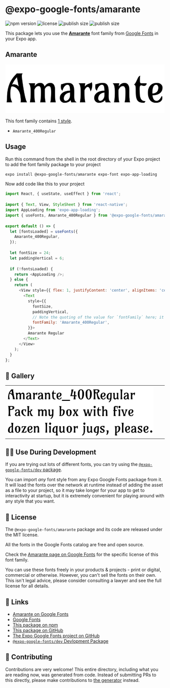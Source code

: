 # @expo-google-fonts/amarante

![npm version](https://flat.badgen.net/npm/v/@expo-google-fonts/amarante)
![license](https://flat.badgen.net/github/license/expo/google-fonts)
![publish size](https://flat.badgen.net/packagephobia/install/@expo-google-fonts/amarante)
![publish size](https://flat.badgen.net/packagephobia/publish/@expo-google-fonts/amarante)

This package lets you use the [**Amarante**](https://fonts.google.com/specimen/Amarante) font family from [Google Fonts](https://fonts.google.com/) in your Expo app.

## Amarante

![Amarante](./font-family.png)

This font family contains [1 style](#-gallery).

- `Amarante_400Regular`

## Usage

Run this command from the shell in the root directory of your Expo project to add the font family package to your project
```sh
expo install @expo-google-fonts/amarante expo-font expo-app-loading
```

Now add code like this to your project
```js
import React, { useState, useEffect } from 'react';

import { Text, View, StyleSheet } from 'react-native';
import AppLoading from 'expo-app-loading';
import { useFonts, Amarante_400Regular } from '@expo-google-fonts/amarante';

export default () => {
  let [fontsLoaded] = useFonts({
    Amarante_400Regular,
  });

  let fontSize = 24;
  let paddingVertical = 6;

  if (!fontsLoaded) {
    return <AppLoading />;
  } else {
    return (
      <View style={{ flex: 1, justifyContent: 'center', alignItems: 'center' }}>
        <Text
          style={{
            fontSize,
            paddingVertical,
            // Note the quoting of the value for `fontFamily` here; it expects a string!
            fontFamily: 'Amarante_400Regular',
          }}>
          Amarante Regular
        </Text>
      </View>
    );
  }
};

```

## 🔡 Gallery


||||
|-|-|-|
|![Amarante_400Regular](./Amarante_400Regular.ttf.png)||||


## 👩‍💻 Use During Development

If you are trying out lots of different fonts, you can try using the [`@expo-google-fonts/dev` package](https://github.com/expo/google-fonts/tree/master/font-packages/dev#readme).

You can import *any* font style from any Expo Google Fonts package from it. It will load the fonts
over the network at runtime instead of adding the asset as a file to your project, so it may take longer
for your app to get to interactivity at startup, but it is extremely convenient
for playing around with any style that you want.

## 📖 License

The `@expo-google-fonts/amarante` package and its code are released under the MIT license.

All the fonts in the Google Fonts catalog are free and open source.

Check the [Amarante page on Google Fonts](https://fonts.google.com/specimen/Amarante) for the specific license of this font family.

You can use these fonts freely in your products & projects - print or digital, commercial or otherwise. However, you can't sell the fonts on their own. This isn't legal advice, please consider consulting a lawyer and see the full license for all details.

## 🔗 Links

- [Amarante on Google Fonts](https://fonts.google.com/specimen/Amarante)
- [Google Fonts](https://fonts.google.com/)
- [This package on npm](https://www.npmjs.com/package/@expo-google-fonts/amarante)
- [This package on GitHub](https://github.com/expo/google-fonts/tree/master/font-packages/amarante)
- [The Expo Google Fonts project on GitHub](https://github.com/expo/google-fonts)
- [`@expo-google-fonts/dev` Devlopment Package](https://github.com/expo/google-fonts/tree/master/font-packages/dev)

## 🤝 Contributing

Contributions are very welcome! This entire directory, including what you are reading now, was generated from code. Instead of submitting PRs to this directly, please make contributions to [the generator](https://github.com/expo/google-fonts/tree/master/packages/generator) instead.
